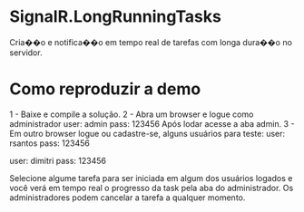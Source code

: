 SignalR.LongRunningTasks
========

Cria��o e notifica��o em tempo real de tarefas com longa dura��o no servidor.

Como reproduzir a demo
========
1 - Baixe e compile a solução. 
2 - Abra um browser e logue como administrador
  user: admin
  pass: 123456
Após lodar acesse a aba admin.
3 - Em outro browser logue ou cadastre-se, alguns usuários para teste:
  user: rsantos
  pass: 123456
  
  user: dimitri
  pass: 123456
  
Selecione algume tarefa para ser iniciada em algum dos usuários logados e você verá em tempo real o progresso da task pela
aba do administrador.
Os administradores podem cancelar a tarefa a qualquer momento.